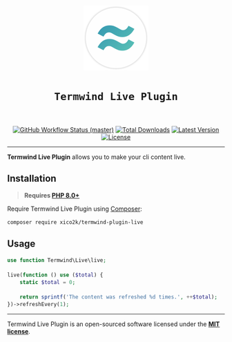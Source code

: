 <p align="center">
    <img width="150" height="150" alt="Termwind logo" src="/art/logo.png"/>
</p>

<h1 align="center" style="border:none !important">
    <code>Termwind Live Plugin</code>
    <br>
    <br>
</h1>

<p align="center">
    <p align="center">
        <a href="https://github.com/xico2k/termwind-plugin-live/actions"><img alt="GitHub Workflow Status (master)" src="https://img.shields.io/github/workflow/status/xico2k/termwind-plugin-live/Tests/master"></a>
        <a href="https://packagist.org/packages/xico2k/termwind-plugin-live"><img alt="Total Downloads" src="https://img.shields.io/packagist/dt/xico2k/termwind-plugin-live"></a>
        <a href="https://packagist.org/packages/xico2k/termwind-plugin-live"><img alt="Latest Version" src="https://img.shields.io/packagist/v/xico2k/termwind-plugin-live"></a>
        <a href="https://packagist.org/packages/xico2k/termwind-plugin-live"><img alt="License" src="https://img.shields.io/packagist/l/xico2k/termwind-plugin-live"></a>
    </p>
</p>


------
**Termwind Live Plugin** allows you to make your cli content live.

## Installation

> **Requires [PHP 8.0+](https://php.net/releases/)**

Require Termwind Live Plugin using [Composer](https://getcomposer.org):

```bash
composer require xico2k/termwind-plugin-live
```

## Usage

```php
use function Termwind\Live\live;

live(function () use ($total) {
    static $total = 0;

    return sprintf('The content was refreshed %d times.', ++$total);
})->refreshEvery(1);
```

---

Termwind Live Plugin is an open-sourced software licensed under the **[MIT license](https://opensource.org/licenses/MIT)**.
